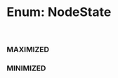 # Enum: NodeState

<br/>

### MAXIMIZED

<Enum name="NodeState" member="MAXIMIZED" value="Maximized" refpath="nodestate" />

### MINIMIZED

<Enum name="NodeState" member="MINIMIZED" value="Minimized" refpath="nodestate" />

<script setup>
import Enum from '../../../../../components/api/Enum.vue';
</script>
